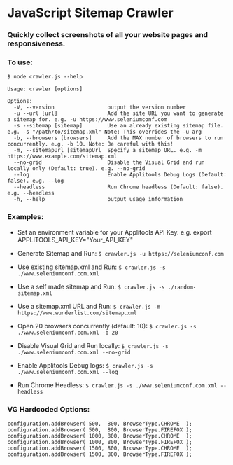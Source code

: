 # JavaScript Sitemap Crawler

### Quickly collect screenshots of all your website pages and responsiveness.

### To use:

```
$ node crawler.js --help

Usage: crawler [options]

Options:
  -V, --version                 output the version number
  -u --url [url]                Add the site URL you want to generate a sitemap for. e.g. -u https://www.seleniumconf.com
  -s --sitemap [sitemap]        Use an already existing sitemap file. e.g. -s "/path/to/sitemap.xml" Note: This overrides the -u arg
  -b, --browsers [browsers]     Add the MAX number of browsers to run concurrently. e.g. -b 10. Note: Be careful with this!
  -m, --sitemapUrl [sitemapUrl  Specify a sitemap URL. e.g. -m https://www.example.com/sitemap.xml
  --no-grid                     Disable the Visual Grid and run locally only (Default: true). e.g. --no-grid
  --log                         Enable Applitools Debug Logs (Default: false). e.g. --log
  --headless                    Run Chrome headless (Default: false). e.g. --headless
  -h, --help                    output usage information
```

### Examples:

* Set an environment variable for your Applitools API Key. e.g. export APPLITOOLS_API_KEY="Your_API_KEY"

* Generate Sitemap and Run: `$ crawler.js -u https://seleniumconf.com`
* Use existing sitemap.xml and Run: `$ crawler.js -s ./www.seleniumconf.com.xml`
* Use a self made sitemap and Run: `$ crawler.js -s ./random-sitemap.xml`
* Use a sitemap.xml URL and Run: `$ crawler.js -m https://www.wunderlist.com/sitemap.xml`
* Open 20 browsers concurrently (default: 10): `$ crawler.js -s ./www.seleniumconf.com.xml -b 20`
* Disable Visual Grid and Run locally: `$ crawler.js -s ./www.seleniumconf.com.xml --no-grid`
* Enable Applitools Debug logs: `$ crawler.js -s ./www.seleniumconf.com.xml --log`
* Run Chrome Headless: `$ crawler.js -s ./www.seleniumconf.com.xml --headless`

### VG Hardcoded Options:

```
configuration.addBrowser( 500,  800, BrowserType.CHROME  );
configuration.addBrowser( 500,  800, BrowserType.FIREFOX );
configuration.addBrowser( 1000, 800, BrowserType.CHROME  );
configuration.addBrowser( 1000, 800, BrowserType.FIREFOX );
configuration.addBrowser( 1500, 800, BrowserType.CHROME  );
configuration.addBrowser( 1500, 800, BrowserType.FIREFOX );
```
